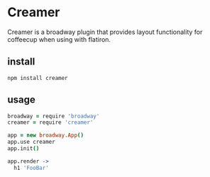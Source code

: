 # Creamer

Creamer is a broadway plugin that provides layout functionality for
coffeecup when using with flatiron.

## install

`npm install creamer`

## usage

``` coffeescript
broadway = require 'broadway'
creamer = require 'creamer'

app = new broadway.App()
app.use creamer
app.init()

app.render ->
  h1 'FooBar'
```
